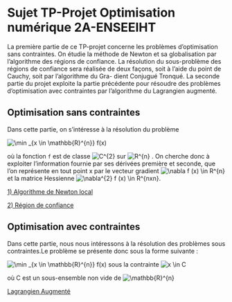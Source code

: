 # Sujet TP-Projet Optimisation numérique 2A-ENSEEIHT

La première partie de ce TP-projet concerne les problèmes d’optimisation sans
contraintes. On étudie la méthode de Newton et sa globalisation par l’algorithme des
régions de confiance. La résolution du sous-problème des régions de confiance sera
réalisée de deux façons, soit à l’aide du point de Cauchy, soit par l’algorithme du Gra-
dient Conjugué Tronqué.
La seconde partie du projet exploite la partie précédente pour résoudre des problèmes
d’optimisation avec contraintes par l’algorithme du Lagrangien augmenté.

## Optimisation sans contraintes

Dans cette partie, on s’intéresse à la résolution du problème

![\min _{x \in \mathbb{R}^{n}} f(x) ](https://render.githubusercontent.com/render/math?math=%5Cmin%20_%7Bx%20%5Cin%20%5Cmathbb%7BR%7D%5E%7Bm%7D%7D%20f(x)%20)

où la fonction ``f`` est de classe ![C^{2}](https://render.githubusercontent.com/render/math?math=C%5E%7B2%7D) sur ![R^{n}](https://render.githubusercontent.com/render/math?math=R%5E%7Bn%7D) . On cherche donc à exploiter l’information fournie
par ses dérivées première et seconde, que l’on représente en tout point x par le vecteur
gradient ![\nabla f (x) \in R^{n}](https://render.githubusercontent.com/render/math?math=%5Cnabla%20f%20(x)%20%5Cin%20R%5E%7Bn%7D) et la matrice Hessienne ![\nabla^{2} f (x) \in R^{nxn}](https://render.githubusercontent.com/render/math?math=%5Cnabla%5E%7B2%7D%20f%20(x)%20%5Cin%20R%5E%7Bnxn%7D).

[1) Algorithme de Newton local](../build/Algorithme_de_newton.html)

[2) Région de confiance](../build/Regions_de_confiance.html)



## Optimisation avec contraintes

Dans cette partie, nous nous intéressons à la résolution des problèmes sous contraintes.Le problème se présente donc sous la forme suivante :


![\min _{x \in \mathbb{R}^{n}} f(x)](https://render.githubusercontent.com/render/math?math=%5Cmin%20_%7Bx%20%5Cin%20%5Cmathbb%7BR%7D%5E%7Bn%7D%7D%20f(x)) sous la contrainte ![x \in C](https://render.githubusercontent.com/render/math?math=x%20%5Cin%20C)

où C est un sous-ensemble non vide de ![\mathbb{R}^{n}](https://render.githubusercontent.com/render/math?math=%5Cmathbb%7BR%7D%5E%7Bn%7D)

[Lagrangien Augmenté](../build/Lagrangien_augmente.html)
